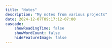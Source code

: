 ```yaml
---
title: "Notes"
description: "My notes from various projects"
date: 2024-12-07T09:17:12-07:00
cascade:
    showReadingTime: false
    showWordCount: false
    hideFeatureImage: false
---
```


